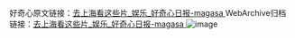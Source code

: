 好奇心原文链接：[去上海看这些片_娱乐_好奇心日报-magasa ](https://www.qdaily.com/articles/10619.html)
WebArchive归档链接：[去上海看这些片_娱乐_好奇心日报-magasa ](http://web.archive.org/web/20190623161121/https://www.qdaily.com/articles/10619.html)
![image](http://ww3.sinaimg.cn/large/007d5XDply1g3w3hvmd3sj30u03tfb29)